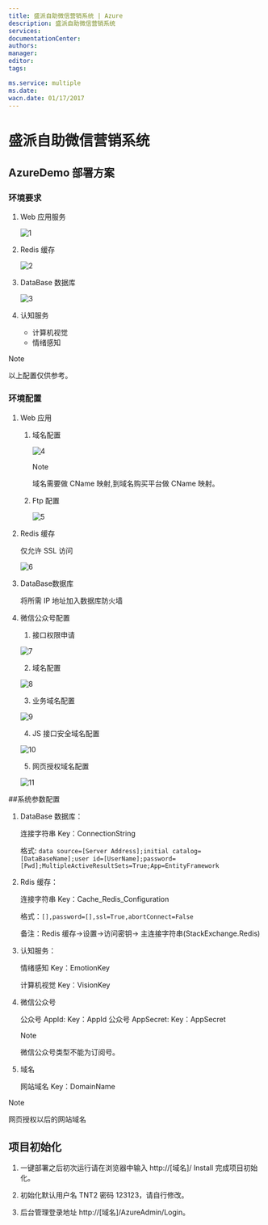 ```yaml
---
title: 盛派自助微信营销系统 | Azure
description: 盛派自助微信营销系统
services: 
documentationCenter: 
authors: 
manager: 
editor: 
tags: 

ms.service: multiple
ms.date: 
wacn.date: 01/17/2017
---
```


# 盛派自助微信营销系统

## AzureDemo 部署方案

### 环境要求

1. Web 应用服务

    ![1](./media/azure-wechat-solution-senparc-digital-marketing-wechat-management-solution/1.png)

2. Redis 缓存

    ![2](./media/azure-wechat-solution-senparc-digital-marketing-wechat-management-solution/2.png)

3. DataBase 数据库

    ![3](./media/azure-wechat-solution-senparc-digital-marketing-wechat-management-solution/3.png)

4. 认知服务

    - 计算机视觉
    - 情绪感知

>[!NOTE]
>以上配置仅供参考。

### 环境配置
1. Web 应用

    1. 域名配置

        ![4](./media/azure-wechat-solution-senparc-digital-marketing-wechat-management-solution/4.png)

        >[!NOTE]
        >域名需要做 CName 映射,到域名购买平台做 CName 映射。

    2. Ftp 配置

        ![5](./media/azure-wechat-solution-senparc-digital-marketing-wechat-management-solution/5.png)

2. Redis 缓存

    仅允许 SSL 访问

    ![6](./media/azure-wechat-solution-senparc-digital-marketing-wechat-management-solution/6.png)

3. DataBase数据库

    将所需 IP 地址加入数据库防火墙

4. 微信公众号配置

    1) 接口权限申请

    ![7](./media/azure-wechat-solution-senparc-digital-marketing-wechat-management-solution/7.png)

    2) 域名配置

    ![8](./media/azure-wechat-solution-senparc-digital-marketing-wechat-management-solution/8.png)

    3) 业务域名配置

    ![9](./media/azure-wechat-solution-senparc-digital-marketing-wechat-management-solution/9.png)

    4) JS 接口安全域名配置

    ![10](./media/azure-wechat-solution-senparc-digital-marketing-wechat-management-solution/10.png)

    5) 网页授权域名配置

    ![11](./media/azure-wechat-solution-senparc-digital-marketing-wechat-management-solution/11.png)

##系统参数配置

1. DataBase 数据库：

    连接字符串 Key：ConnectionString

    格式: `data source=[Server Address];initial catalog=[DataBaseName];user id=[UserName];password=[Pwd];MultipleActiveResultSets=True;App=EntityFramework`

2. Rdis 缓存：

    连接字符串 Key：Cache_Redis_Configuration

    格式：`[],password=[],ssl=True,abortConnect=False`

    备注：Redis 缓存→设置→访问密钥→ 主连接字符串(StackExchange.Redis)

3. 认知服务：

    情绪感知 Key：EmotionKey

    计算机视觉 Key：VisionKey

4. 微信公众号

    公众号 AppId: Key：AppId
    公众号 AppSecret: Key：AppSecret

    >[!NOTE]
    >微信公众号类型不能为订阅号。

5. 域名

    网站域名 Key：DomainName

>[!NOTE]
>网页授权以后的网站域名

## 项目初始化

1. 一键部署之后初次运行请在浏览器中输入 http://[域名]/ Install 完成项目初始化。

2. 初始化默认用户名 TNT2 密码 123123，请自行修改。

3. 后台管理登录地址 http://[域名]/AzureAdmin/Login。
